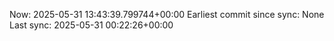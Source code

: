 Now: 2025-05-31 13:43:39.799744+00:00 Earliest commit since sync: None Last sync: 2025-05-31 00:22:26+00:00
